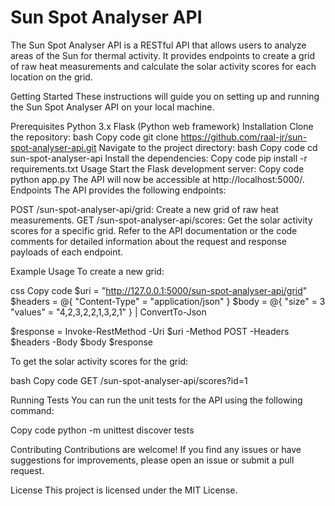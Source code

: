 # Sun Spot Analyser API

The Sun Spot Analyser API is a RESTful API that allows users to analyze areas of the Sun for thermal activity. It provides endpoints to create a grid of raw heat measurements and calculate the solar activity scores for each location on the grid.

Getting Started
These instructions will guide you on setting up and running the Sun Spot Analyser API on your local machine.

Prerequisites
Python 3.x
Flask (Python web framework)
Installation
Clone the repository:
bash
Copy code
git clone https://github.com/raal-jr/sun-spot-analyser-api.git
Navigate to the project directory:
bash
Copy code
cd sun-spot-analyser-api
Install the dependencies:
Copy code
pip install -r requirements.txt
Usage
Start the Flask development server:
Copy code
python app.py
The API will now be accessible at http://localhost:5000/.
Endpoints
The API provides the following endpoints:

POST /sun-spot-analyser-api/grid: Create a new grid of raw heat measurements.
GET /sun-spot-analyser-api/scores: Get the solar activity scores for a specific grid.
Refer to the API documentation or the code comments for detailed information about the request and response payloads of each endpoint.

Example Usage
To create a new grid:

css
Copy code
$uri = "http://127.0.0.1:5000/sun-spot-analyser-api/grid"
$headers = @{
    "Content-Type" = "application/json"
}
$body = @{
    "size" = 3
    "values" = "4,2,3,2,2,1,3,2,1"
} | ConvertTo-Json

$response = Invoke-RestMethod -Uri $uri -Method POST -Headers $headers -Body $body
$response

To get the solar activity scores for the grid:

bash
Copy code
GET /sun-spot-analyser-api/scores?id=1

Running Tests
You can run the unit tests for the API using the following command:

Copy code
python -m unittest discover tests

Contributing
Contributions are welcome! If you find any issues or have suggestions for improvements, please open an issue or submit a pull request.

License
This project is licensed under the MIT License.
